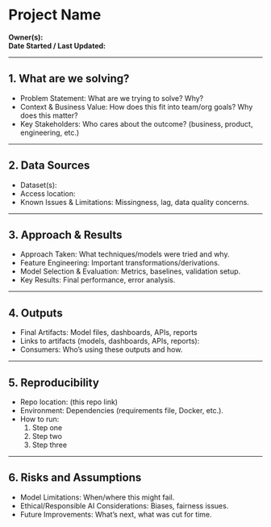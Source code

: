 # Project Name

**Owner(s):**  
**Date Started / Last Updated:**  

---

## 1. What are we solving?
- Problem Statement: What are we trying to solve? Why?
- Context & Business Value: How does this fit into team/org goals? Why does this matter?
- Key Stakeholders: Who cares about the outcome? (business, product, engineering, etc.)  

---

## 2. Data Sources
- Dataset(s):  
- Access location:  
- Known Issues & Limitations: Missingness, lag, data quality concerns.  

---

## 3. Approach & Results
- Approach Taken: What techniques/models were tried and why.
- Feature Engineering: Important transformations/derivations.
- Model Selection & Evaluation: Metrics, baselines, validation setup.
- Key Results: Final performance, error analysis.  

---

## 4. Outputs
- Final Artifacts: Model files, dashboards, APIs, reports  
- Links to artifacts (models, dashboards, APIs, reports):
- Consumers: Who’s using these outputs and how.  

---

## 5. Reproducibility
- Repo location: (this repo link)
- Environment: Dependencies (requirements file, Docker, etc.).  
- How to run:  
  1. Step one  
  2. Step two  
  3. Step three

---

## 6. Risks and Assumptions
- Model Limitations: When/where this might fail.
- Ethical/Responsible AI Considerations: Biases, fairness issues.
- Future Improvements: What’s next, what was cut for time.
